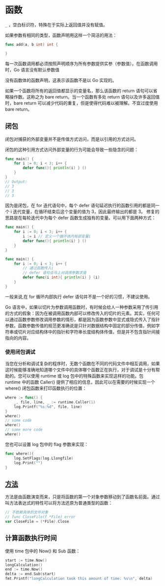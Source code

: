 # 函数

`_` ，空白标识符，特殊在于实际上返回值并没有赋值。

如果参数有相同的类型，函数声明用这样一个简洁的用法：

```go
func add(a, b int) int {

}
```

每一次函数调用都必须按照声明顺序为所有参数提供实参（参数值）。在函数调用时，Go 语言没有默认参数值

没有函数体的函数声明，这表示该函数不是以 Go 实现的。

如果一个函数将所有的返回值都显示的变量名，那么该函数的 return 语句可以省略操作数。这称之为 bare return。当一个函数有多处 return 语句以及许多返回值时，bare return 可以减少代码的重复，但是使得代码难以被理解。不宜过度使用 bare return。

## 闭包

闭包对捕获的外部变量并不是传值方式访问，而是以引用的方式访问。

闭包的这种引用方式访问外部变量的行为可能会导致一些隐含的问题：

```go
func main() {
    for i := 0; i < 3; i++ {
        defer func(){ println(i) } ()
    }
}
// Output:
// 3
// 3
// 3
```

因为是闭包，在 for 迭代语句中，每个 defer 语句延迟执行的函数引用的都是同一个 i 迭代变量，在循环结束后这个变量的值为 3，因此最终输出的都是 3。
修复的思路是在每轮迭代中为每个 defer 函数生成独有的变量。可以用下面两种方式：

```go
func main() {
    for i := 0; i < 3; i++ {
        i := i // 定义一个循环体内局部变量i
        defer func(){ println(i) } ()
    }
}

func main() {
    for i := 0; i < 3; i++ {
        // 通过函数传入i
        // defer 语句会马上对调用参数求值
        defer func(i int){ println(i) } (i)
    }
}
```

一般来说,在 for 循环内部执行 defer 语句并不是一个好的习惯，不建议使用。

Go 语言中，如果以切片为参数调用函数时，有时候会给人一种参数采用了传引用的方式的假象：因为在被调用函数内部可以修改传入的切片的元素。其实，任何可以通过函数参数修改调用参数的情形，都是因为函数参数中显式或隐式传入了指针参数。函数参数传值的规范更准确说是只针对数据结构中固定的部分传值，例如字符串或切片对应结构体中的指针和字符串长度结构体传值，但是并不包含指针间接指向的内容。

### 使用闭包调试

当您在分析和调试复杂的程序时，无数个函数在不同的代码文件中相互调用，如果这时候能够准确地知道哪个文件中的具体哪个函数正在执行，对于调试是十分有帮助的。您可以使用 runtime 或 log 包中的特殊函数来实现这样的功能。包 runtime 中的函数 Caller() 提供了相应的信息，因此可以在需要的时候实现一个 where() 闭包函数来打印函数执行的位置：

```go
where := func() {
    _, file, line, _ := runtime.Caller(1)
    log.Printf("%s:%d", file, line)
}
where()
// some code
where()
// some more code
where()
```

您也可以设置 log 包中的 flag 参数来实现：

```go
func where(){
    log.SetFlags(log.Llongfile)
    log.Print("")
}
```

## [方法](https://chai2010.gitbooks.io/advanced-go-programming-book/content/ch1-basic/ch1-04-func-method-interface.html)

方法是由函数演变而来，只是将函数的第一个对象参数移动到了函数名前面。通过叫方法表达式的特性可以将方法还原为普通类型的函数：

```go
// 不依赖具体的文件对象
// func CloseFile(f *File) error
var CloseFile = (*File).Close
```

## 计算函数执行时间

使用 time 包中的 Now() 和 Sub 函数：

```go
start := time.Now()
longCalculation()
end := time.Now()
delta := end.Sub(start)
fmt.Printf("longCalculation took this amount of time: %s\n", delta)
```
